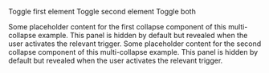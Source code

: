 ﻿<p>
    <BSButton Target="collapse3a">Toggle first element</BSButton>
    <BSButton IsLink="true" Color="BSColor.Primary" Target="collapse3b">Toggle second element</BSButton>
    <BSButton Color="BSColor.Primary" Target="collapse3a,collapse3b">Toggle both</BSButton>
</p>
<BSRow>
    <BSCol>
        <BSCollapse DataId="collapse3a">
            <BSCardBody Class="card">
                Some placeholder content for the first collapse component of this multi-collapse example. This panel is hidden by default but revealed when the user activates the relevant trigger.
            </BSCardBody>
        </BSCollapse>
    </BSCol>
    <BSCol>
        <BSCollapse DataId="collapse3b">
            <BSCardBody Class="card">
                Some placeholder content for the second collapse component of this multi-collapse example. This panel is hidden by default but revealed when the user activates the relevant trigger.
            </BSCardBody>
        </BSCollapse>
    </BSCol>
</BSRow>